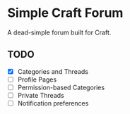 # Simple Craft Forum

A dead-simple forum built for Craft.

## TODO
- [x] Categories and Threads
- [ ] Profile Pages
- [ ] Permission-based Categories
- [ ] Private Threads
- [ ] Notification preferences
